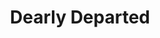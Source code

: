 ---
title: Dearly Departed
year: 2008
opening_date: 2008-01-11
closing_date: 2008-01-26
layout: productions
image:
image_caption:
image_credit:
playbill: 
category: 
Theatre: Theatre Jacksonville
Venue: Little Theatre
cast:
  Bud Turpin: Fred Gatlin
  Raynelle Turpin: Shelly Higgins Hughes
  Ray-Bud Turpin: Bill White
  Lucille Turpin: Skyla Dawn Luckey
  Junior Turpin: Kenny Logsdon
  Suzanne Turpin: Brandy Hilboldt Allport
  Marguerite: Brooks Anne Hayes
  Royce: Michael Fritton
  Delightful Turpin: Zoie Matthew
  Reverend Hooker: Edward Kramer
  Veda: Skyla Dawn Luckey
  Norval: Fred Gatlin
  Nadine: Zoie Matthew
  Clyde: Joseph Walz
  Juanita: Teresa Arnold-Simmons
  Joy of Life Singer: 
    - Amber Holland
    - Debbie Hurm
    - Lisa LaGrande
    - Jessica Palombo
    - Neal Thorburn
    - Chris Valade
    - Joseph Walz
crew:
  Director: Andrew Dickson
  Technical Direcor: Jeffery L. Wagoner
  Scenic Design: Kelly J. Wagoner
  Lighting Design: Jeffery L. Wagoner
  Costume Design: Audrey Wagner
  Stage Manager: Katy Bilderback
  Assistant Stage Manager: Rhianna Hurt
  Sound Design: Andrew Dickson
  Sound Mixer: Beau Brown
  Properties: Phillip Grow
  Poster Design: Juan Unzueta
  Light Board Operation: Gloria Pepe
  Sound Board Operator: Katy Bilderback
  Follow Spot Operator: 
    - Greg Odenwald
    - Gloria Pepe
  Offstage Sound: Bill White
  Running Crew: 
    - Meon Graham
    - Sarah Kate Braddy
  Set Construction: 
    - Brandy Hilboldt Allport
    - Richard Allport
    - Meon Graham
    - Zoie Matthew
    - Shelby Ellis
    - Becca Runyan
    - Fred Gatlin
    - Gloria Pepe
    - Greg Odenwald
    - Mark Stater
orchestra:
external_links:
---